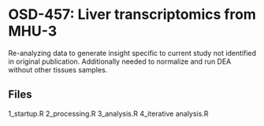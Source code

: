 # OSD-457: Liver transcriptomics from MHU-3
Re-analyzing data to generate insight specific to current study not identified in original publication. Additionally needed to normalize and run DEA without other tissues samples.  

## Files
1_startup.R
2_processing.R
3_analysis.R
4_iterative analysis.R